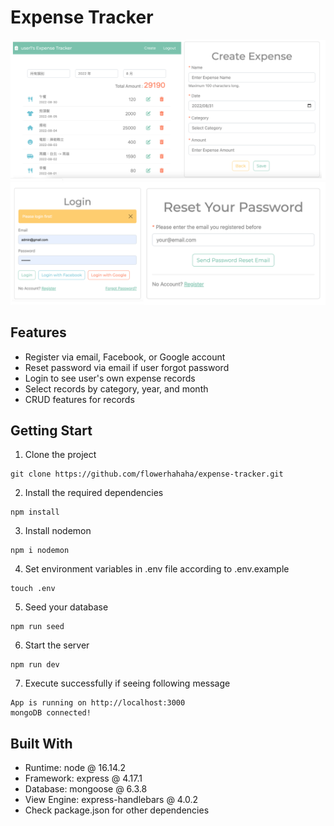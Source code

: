 # Expense Tracker
![image](/public/images/S3_A2_02.png)
![image](/public/images/S3_A2_01.png)

## Features
- Register via email, Facebook, or Google account
- Reset password via email if user forgot password
- Login to see user's own expense records
- Select records by category, year, and month
- CRUD features for records

## Getting Start

1. Clone the project

```
git clone https://github.com/flowerhahaha/expense-tracker.git
```

2. Install the required dependencies

```
npm install
```

3. Install nodemon 

```
npm i nodemon
```

4. Set environment variables in .env file according to .env.example

```
touch .env
```

5. Seed your database 

```
npm run seed
```

6. Start the server

```
npm run dev
```

7. Execute successfully if seeing following message

```
App is running on http://localhost:3000
mongoDB connected!
```

## Built With
-  Runtime: node @ 16.14.2
-  Framework: express @ 4.17.1
-  Database: mongoose @ 6.3.8
-  View Engine: express-handlebars @ 4.0.2
-  Check package.json for other dependencies

